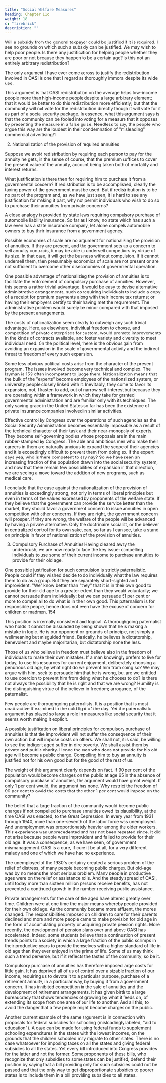 ```yaml
---
title: "Social Welfare Measures"
heading: Chapter 11c
weight: 18
c: "firebrick"
description: ""
---
```



Will a subsidy from the general taxpayer could be justified if it is required. I see no grounds on which such a subsidy can be justified. We may wish to help poor people. Is there any justification for helping people whether they are poor or not because they happen to be a certain age? Is this not an entirely arbitrary redistribution?

The only argument I have ever come across to justify the redistribution involved in OASI is one that I regard as thoroughly immoral despite its wide use. 

This argument is that OASI redistribution on the average helps low-income people more than high-income people despite a large arbitrary element; that it would be better to do this redistribution more efficiently; but that the community will not vote for the redistribution directly though it will vote for it as part of a social security package. In essence, what this argument says is that the community can be fooled into voting for a measure that it opposes by presenting the measure in a false guise. Needless to say, the people who argue this way are the loudest in their condemnation of "misleading" commercial advertising!1


2. Nationalization of the provision of required annuities 

Suppose we avoid redistribution by requiring each person to pay for the annuity he gets, in the sense of course, that the premium suffices to cover the present value of the annuity, account being taken both of mortality and interest returns.

What justification is there then for requiring him to purchase it from a governmental concern? If redistribution is to be accomplished, clearly the taxing power of the government must be used. But if redistribution is to be no part of the program and, as we have just seen, it is hard to see any justification for making it part, why not permit individuals who wish to do so to purchase their annuities from private concerns? 

A close analogy is provided by state laws requiring compulsory purchase of automobile liability insurance. So far as I know, no state which has such a law even has a state insurance company, let alone compels automobile owners to buy their insurance from a government agency.

 Possible economies of scale are no argument for nationalizing the provision of annuities. If they are present, and the government sets up a concern to sell annuity contracts, it may be able to undersell competitors by virtue of its size. In that case, it will get the business without compulsion. If it cannot undersell them, then presumably economics of scale are not present or are not sufficient to overcome other diseconomies of governmental operation.

 One possible advantage of nationalizing the provision of annuities is to
facilitate the enforcement of compulsory purchase of annuities. However, this
seems a rather trivial advantage. It would be easy to devise alternative
administrative arrangements, such as requiring individuals to include a copy of a
receipt for premium payments along with their income tax returns; or having
their employers certify to their having met the requirement. The administrative
problem would surely be minor compared with that imposed by the present
arrangements.

 The costs of nationalization seem clearly to outweigh any such trivial
advantage. Here, as elsewhere, individual freedom to choose, and competition of
private enterprises for custom, would promote improvements in the kinds of
contracts available, and foster variety and diversity to meet individual need. On
the political level, there is the obvious gain from avoiding an expansion in the
scale of governmental activity and the indirect threat to freedom of every such
expansion.

 Some less obvious political costs arise from the character of the present
program. The issues involved become very technical and complex. The layman is 
153
often incompetent to judge them. Nationalization means that the bulk of the
"experts" become employees of the nationalized system, or university people
closely linked with it. Inevitably, they come to favor its expansion, not, I hasten
to add, out of narrow self-interest but because they are operating within a
framework in which they take for granted governmental administration and are
familiar only with its techniques. The only saving grace in the United States so
far has been the existence of private insurance companies involved in similar
activities.

 Effective control by Congress over the operations of such agencies as the
Social Security Administration becomes essentially impossible as a result of the
technical character of their task and their near-monopoly of experts. They
become self-governing bodies whose proposals are in the main rubber-stamped
by Congress. The able and ambitious men who make their careers in them are
naturally anxious to expand the scope of their agencies and it is exceedingly
difficult to prevent them from doing so. If the expert says yea, who is there
competent to say nay? So we have seen an increasing fraction of the population
drawn into the social security system, and now that there remain few possibilities
of expansion in that direction, we are seeing a move toward the addition of new
programs, such as medical care.

 I conclude that the case against the nationalization of the provision of
annuities is exceedingly strong, not only in terms of liberal principles but even in
terms of the values expressed by proponents of the welfare state. If they believe
that the government can provide the service better than the market, they should
favor a government concern to issue annuities in open competition with other
concerns. If they are right, the government concern will prosper. If they are
wrong, the welfare of the people will be advanced by having a private
alternative. Only the doctrinaire socialist, or the believer in centralized control for
its own sake, can, so far as I can see, take a stand on principle in favor of
nationalization of the provision of annuities.

 3. Compulsory Purchase of Annuities Having cleared away the underbrush,
we are now ready to face the key issue: compelling individuals to use some of
their current income to purchase annuities to provide for their old age.

 One possible justification for such compulsion is strictly paternalistic.
People could if they wished decide to do individually what the law requires them
to do as a group. But they are separately short-sighted and improvident. "We"
know better than "they" that it is in their own good to provide for their old age to
a greater extent than they would voluntarily; we cannot persuade them
individually; but we can persuade 51 per cent or more to compel all to do what is
in their own good. This paternalism is for responsible people, hence docs not
even have the excuse of concern for children or madmen. 
154

 This position is internally consistent and logical. A thoroughgoing
paternalist who holds it cannot be dissuaded by being shown that he is making a
mistake in logic. He is our opponent on grounds of principle, not simply a wellmeaning but misguided friend. Basically, he believes in dictatorship, benevolent
and maybe majoritarian, but dictatorship none the less.

Those of us who believe in freedom must believe also in the freedom of
individuals to make their own mistakes. If a man knowingly prefers to live for
today, to use his resources for current enjoyment, deliberately choosing a
penurious old age, by what right do we prevent him from doing so? We may
argue with him, seek to persuade him that he is wrong, but are we entitled to
use coercion to prevent him from doing what he chooses to do? Is there not
always the possibility that he is right and that we are wrong? Humility is the
distinguishing virtue of the believer in freedom; arrogance, of the paternalist.

 Few people are thoroughgoing paternalists. It is a position that is most
unattractive if examined in the cold light of the day. Yet the paternalistic
argument has played so large a role in measures like social security that it seems
worth making it explicit.

 A possible justification on liberal principles for compulsory purchase of
annuities is that the improvident will not suffer the consequence of their own
action but will impose costs on others. We shall not, it is said, be willing to see
the indigent aged suffer in dire poverty. We shall assist them by private and
public charity. Hence the man who does not provide for his old age will become
a public charge. Compelling him to buy an annuity is justified not for his own
good but for the good of the rest of us.

 The weight of this argument clearly depends on fact. If 90 per cent of the
population would become charges on the public at age 65 in the absence of
compulsory purchase of annuities, the argument would have great weight. If
only 1 per cent would, the argument has none. Why restrict the freedom of 99
per cent to avoid the costs that the other 1 per cent would impose on the
community?

 The belief that a large fraction of the community would become public
charges if not compelled to purchase annuities owed its plausibility, at the time
OASI was enacted, to the Great Depression. In every year from 1931 through
1940, more than one-seventh of the labor force was unemployed. And
unemployment was proportionately heavier among the older workers. This
experience was unprecedented and has not been repeated since. It did not arise
because people were improvident and failed to provide for their old age. It was a
consequence, as we have seen, of government mismanagement. OASI is a cure, if cure it be at all, for a very different malady and one of which we have had no
experience.

 The unemployed of the 1930's certainly created a serious problem of the
relief of distress, of many people becoming public charges. But old-age was by
no means the most serious problem. Many people in productive ages were on
the relief or assistance rolls. And the steady spread of OASI, until today more
than sixteen million persons receive benefits, has not prevented a continued
growth in the number receiving public assistance.

 Private arrangements for the care of the aged have altered greatly over
time. Children were at one time the major means whereby people provided for
their own old age. As the community became more affluent, the mores changed.
The responsibilities imposed on children to care for their parents declined and
more and more people came to make provision for old age in the form of
accumulating property or acquiring private pension rights. More recently, the
development of pension plans over and above OASI has accelerated. Indeed,
some students believe that a continuation of present trends points to a society in
which a large fraction of the public scrimps in their productive years to provide
themselves with a higher standard of life in old age than they ever enjoyed in
the prime of life. Some of us may think such a trend perverse, but if it reflects
the tastes of the community, so be it.

 Compulsory purchase of annuities has therefore imposed large costs for
little gain. It has deprived all of us of control over a sizable fraction of our
income, requiring us to devote it to a particular purpose, purchase of a
retirement annuity, in a particular way, by buying it from a government concern.
It has inhibited competition in the sale of annuities and the development of
retirement arrangements. It has given birth to a large bureaucracy that shows
tendencies of growing by what it feeds on, of extending its scope from one area
of our life to another. And all this, to avoid the danger that a few people might
become charges on the public. 

Another current example of the same argument is in connection with proposals
for federal subsidies for schooling (mislcadingly labeled, "aid to education"). A
case can be made for using federal funds to supplement schooling expenditures
in the states with the lowest incomes, on the grounds that the children schooled
may migrate to other states. There is no case whatsoever for imposing taxes on
all the states and giving federal subsidies to all the states. Yet every bill
introduced into Congress provides for the latter and not the former. Some
proponents of these bills, who recognize that only subsidies to some states can
be justified, defend their position by saying that a bill providing only for such
subsidies could not be passed and that the only way to get disproportionate
subsidies to poorer states is to include them in a bill providing subsidies to all
states.
